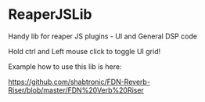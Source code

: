 # ReaperJSLib
Handy lib for reaper JS plugins - UI and General DSP code


Hold ctrl and Left mouse click to toggle UI grid!

Example how to use this lib is here: 

https://github.com/shabtronic/FDN-Reverb-Riser/blob/master/FDN%20Verb%20Riser


